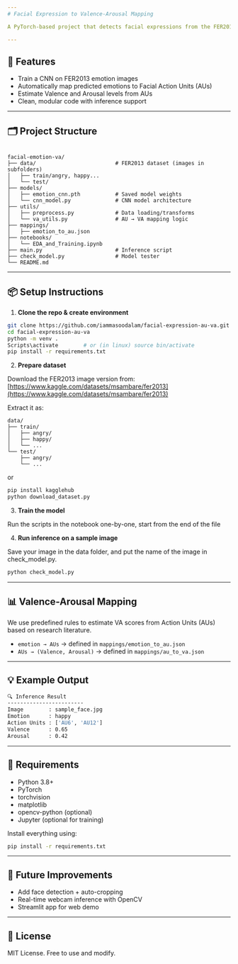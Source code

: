 ```yaml
---
# Facial Expression to Valence-Arousal Mapping

A PyTorch-based project that detects facial expressions from the FER2013 dataset using a CNN model, maps them to Facial Action Units (AUs), and estimates Valence-Arousal (VA) emotional dimensions.

---
```


## 🧠 Features

- Train a CNN on FER2013 emotion images
- Automatically map predicted emotions to Facial Action Units (AUs)
- Estimate Valence and Arousal levels from AUs
- Clean, modular code with inference support

---

## 🗂️ Project Structure

```

facial-emotion-va/
├── data/                         # FER2013 dataset (images in subfolders)
│   ├── train/angry, happy...
│   └── test/
├── models/
│   ├── emotion_cnn.pth           # Saved model weights
│   └── cnn_model.py              # CNN model architecture
├── utils/
│   ├── preprocess.py             # Data loading/transforms
│   └── va_utils.py               # AU → VA mapping logic
├── mappings/
│   ├── emotion_to_au.json
├── notebooks/
│   └── EDA_and_Training.ipynb
├── main.py                       # Inference script
├── check_model.py                # Model tester
└── README.md

````

---

## 📦 Setup Instructions

1. **Clone the repo & create environment**

```bash
git clone https://github.com/iammasoodalam/facial-expression-au-va.git
cd facial-expression-au-va
python -m venv .
Scripts\activate        # or (in linux) source bin/activate
pip install -r requirements.txt
````

2. **Prepare dataset**

Download the FER2013 image version from:
[https://www.kaggle.com/datasets/msambare/fer2013](https://www.kaggle.com/datasets/msambare/fer2013)

Extract it as:

```
data/
├── train/
│   ├── angry/
│   ├── happy/
│   └── ...
└── test/
    ├── angry/
    └── ...
```
or

```bash
pip install kagglehub
python download_dataset.py
```

3. **Train the model**

Run the scripts in the notebook one-by-one, start from the end of the file

4. **Run inference on a sample image**

Save your image in the data folder, and put the name of the image in check_model.py.

```bash
python check_model.py
```

---

## 📊 Valence-Arousal Mapping

We use predefined rules to estimate VA scores from Action Units (AUs) based on research literature.

* `emotion → AUs` → defined in `mappings/emotion_to_au.json`
* `AUs → (Valence, Arousal)` → defined in `mappings/au_to_va.json`

---

## 💡 Example Output

```bash
🔍 Inference Result
------------------------
Image        : sample_face.jpg
Emotion      : happy
Action Units : ['AU6', 'AU12']
Valence      : 0.65
Arousal      : 0.42
```

---

## 🔧 Requirements

* Python 3.8+
* PyTorch
* torchvision
* matplotlib
* opencv-python (optional)
* Jupyter (optional for training)

Install everything using:

```bash
pip install -r requirements.txt
```

---

## 📌 Future Improvements

* Add face detection + auto-cropping
* Real-time webcam inference with OpenCV
* Streamlit app for web demo

---

## 📑 License

MIT License. Free to use and modify.